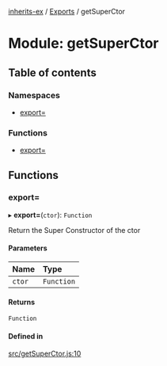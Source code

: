 [inherits-ex](../README.md) / [Exports](../modules.md) / getSuperCtor

# Module: getSuperCtor

## Table of contents

### Namespaces

- [export&#x3D;](getSuperCtor.export_.md)

### Functions

- [export&#x3D;](getSuperCtor.md#export&#x3D;)

## Functions

### export&#x3D;

▸ **export=**(`ctor`): `Function`

Return the Super Constructor of the ctor

#### Parameters

| Name | Type |
| :------ | :------ |
| `ctor` | `Function` |

#### Returns

`Function`

#### Defined in

[src/getSuperCtor.js:10](https://github.com/snowyu/inherits-ex.js/blob/2bbec9d/src/getSuperCtor.js#L10)
